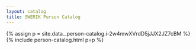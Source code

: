 ```yaml
---
layout: catalog
title: SWERIK Person Catalog
---
```

{% assign p = site.data._person-catalog.i-2w4mwXVrdD5jJJX2JZ7cBM %}
{% include person-catalog.html p=p %}

